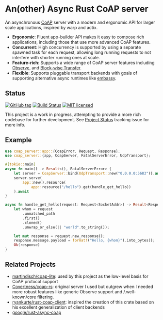 # An(other) Async Rust CoAP server

An asynchronous [CoAP](https://coap.technology/) server with a modern and
ergonomic API for larger scale applications, inspired by warp and actix.

* **Ergonomic**: Fluent app-builder API makes it easy to compose rich
  applications, including those that use more advanced CoAP features.
* **Concurrent**: High concurrency is supported by using a separate spawned
  task for each request, allowing long running requests to not interfere with
  shorter running ones at scale.
* **Feature-rich**: Supports a wide range of CoAP server features including
  [Observe](https://datatracker.ietf.org/doc/html/rfc7641), and [Block-wise
  Transfer](https://datatracker.ietf.org/doc/html/rfc7959).
* **Flexible**: Supports pluggable transport backends with goals of supporting
  alternative async runtimes like
  [embassy](https://github.com/embassy-rs/embassy).

## Status

[![GitHub tag](https://img.shields.io/github/tag/jasta/coap-server-rs.svg)](https://github.com/jasta/coap-server-rs)
[![Build Status](https://github.com/jasta/coap-server-rs/workflows/Rust/badge.svg)](https://github.com/jasta/coap-server-rs/actions)
[![MIT licensed](https://img.shields.io/badge/license-MIT-blue.svg)](https://github.com/tokio-rs/tokio/blob/master/LICENSE)

This project is a work in progress, attempting to provide a more rich codebase for further development.  See [Project Status](https://github.com/jasta/coap-server-rs/issues/1) tracking issue for more info.

## Example

```rust
use coap_server::app::{CoapError, Request, Response};
use coap_server::{app, CoapServer, FatalServerError, UdpTransport};

#[tokio::main]
async fn main() -> Result<(), FatalServerError> {
    let server = CoapServer::bind(UdpTransport::new("0.0.0.0:5683")).await?;
    server.serve(
        app::new().resource(
            app::resource("/hello").get(handle_get_hello))
    ).await
}

async fn handle_get_hello(request: Request<SocketAddr>) -> Result<Response, CoapError> {
    let whom = request
        .unmatched_path
        .first()
        .cloned()
        .unwrap_or_else(|| "world".to_string());

    let mut response = request.new_response();
    response.message.payload = format!("Hello, {whom}").into_bytes();
    Ok(response)
}
```

## Related Projects

- [martindisch/coap-lite](https://github.com/martindisch/coap-lite): used by
  this project as the low-level basis for CoAP protocol support
- [Covertness/coap-rs](https://github.com/Covertness/coap-rs): original server
  I used but outgrew when I needed more robust features like generic Observe
  support and /.well-known/core filtering.
- [ryankurte/rust-coap-client](https://raw.githubusercontent.com/ryankurte/rust-coap-client):
  inspired the creation of this crate based on his excellent generalization of
  client backends
- [google/rust-async-coap](https://github.com/google/rust-async-coap)

